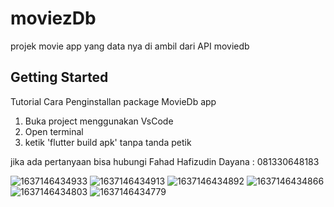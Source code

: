 # moviezDb

projek movie app yang data nya di ambil dari API moviedb

## Getting Started
Tutorial Cara Penginstallan package MovieDb app
1. Buka project menggunakan VsCode
2. Open terminal 
3. ketik 'flutter build apk' tanpa tanda petik

jika ada pertanyaan bisa hubungi 
Fahad Hafizudin Dayana : 081330648183



![1637146434933](https://user-images.githubusercontent.com/89493279/142188753-9413744b-11ed-4d1c-afed-6bf2f4231049.jpg)
![1637146434913](https://user-images.githubusercontent.com/89493279/142188760-6bd89ef3-dbcd-4626-b95c-f3a3eeac18cc.jpg)
![1637146434892](https://user-images.githubusercontent.com/89493279/142188763-e3a5f957-ad5f-40f9-bb89-ec3ef0f28fc1.jpg)
![1637146434866](https://user-images.githubusercontent.com/89493279/142188765-7f841ad4-6a73-4528-87e2-68bbd36997ae.jpg)
![1637146434803](https://user-images.githubusercontent.com/89493279/142188770-11386fd2-267d-4aff-a886-c324e9814cb4.jpg)
![1637146434779](https://user-images.githubusercontent.com/89493279/142188772-87fd3601-d6c0-45bb-83e4-38c1f796aeb7.jpg)
